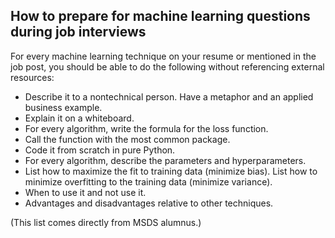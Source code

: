How to prepare for machine learning questions during job interviews
-----

For every machine learning technique on your resume or mentioned in the job post, you should be able to do the following without referencing external resources:

- Describe it to a nontechnical person. Have a metaphor and an applied business example.
- Explain it on a whiteboard.
- For every algorithm, write the formula for the loss function.
- Call the function with the most common package.
- Code it from scratch in pure Python.
- For every algorithm, describe the parameters and hyperparameters.
- List how to maximize the fit to training data (minimize bias). List how to minimize overfitting to the training data (minimize variance).
- When to use it and not use it.
- Advantages and disadvantages relative to other techniques.

(This list comes directly from MSDS alumnus.)
